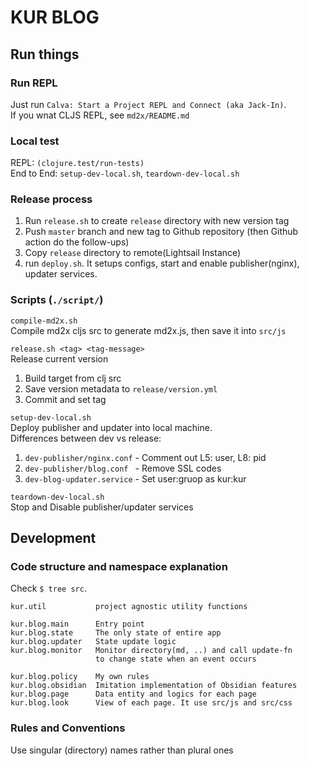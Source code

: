# KUR BLOG
## Run things
### Run REPL
Just run `Calva: Start a Project REPL and Connect (aka Jack-In)`. \
If you wnat CLJS REPL, see `md2x/README.md`

### Local test
REPL: `(clojure.test/run-tests)` \
End to End: `setup-dev-local.sh`, `teardown-dev-local.sh` 

### Release process
1. Run `release.sh` to create `release` directory with new version tag
2. Push `master` branch and new tag to Github repository (then Github action do the follow-ups)
3. Copy `release` directory to remote(Lightsail Instance) 
4. run `deploy.sh`. It setups configs, start and enable publisher(nginx), updater services.

### Scripts (`./script/`)
`compile-md2x.sh` \
Compile md2x cljs src to generate md2x.js, then save it into `src/js`

`release.sh <tag> <tag-message>` \
Release current version
1. Build target from clj src 
2. Save version metadata to `release/version.yml`
3. Commit and set tag

`setup-dev-local.sh` \
Deploy publisher and updater into local machine. \
Differences between dev vs release:
1. `dev-publisher/nginx.conf` - Comment out L5: user, L8: pid
2. `dev-publisher/blog.conf ` - Remove SSL codes
3. `dev-blog-updater.service` - Set user:gruop as kur:kur

`teardown-dev-local.sh` \
Stop and Disable publisher/updater services

## Development
### Code structure and namespace explanation
Check `$ tree src`.

```
kur.util           project agnostic utility functions

kur.blog.main      Entry point
kur.blog.state     The only state of entire app
kur.blog.updater   State update logic
kur.blog.monitor   Monitor directory(md, ..) and call update-fn
                   to change state when an event occurs

kur.blog.policy    My own rules
kur.blog.obsidian  Imitation implementation of Obsidian features
kur.blog.page      Data entity and logics for each page
kur.blog.look      View of each page. It use src/js and src/css
```

### Rules and Conventions
Use singular (directory) names rather than plural ones